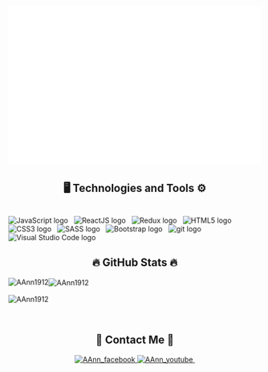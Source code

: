 <!-- AAnn -->
<a href="#" target="_blank">
  <img src="svg/AAnn.svg" width="1200" />
</a>

<h2 align="center">🖥️ Technologies and Tools ⚙️</h2>
<br>
<span><img src="https://img.shields.io/badge/JavaScript-282C34?logo=javascript&logoColor=F7DF1E" alt="JavaScript logo" title="JavaScript" height="25" /></span>
&nbsp;
<span><img src="https://img.shields.io/badge/ReactJS-282C34?logo=react&logoColor=61DAFB" alt="ReactJS logo" title="ReactJS" height="25" /></span>
&nbsp;
<span><img src="https://img.shields.io/badge/Redux-282C34?logo=redux&logoColor=764ABC" alt="Redux logo" title="Redux" height="25" /></span>
&nbsp;
<span><img src="https://img.shields.io/badge/HTML5-282C34?logo=html5&logoColor=E34F26" alt="HTML5 logo" title="HTML5" height="25" /></span>
&nbsp;
<span><img src="https://img.shields.io/badge/CSS3-282C34?logo=css3&logoColor=1572B6" alt="CSS3 logo" title="CSS3" height="25" /></span>
&nbsp;
<span><img src="https://img.shields.io/badge/Sass-282C34?logo=sass&logoColor=CC6699" alt="SASS logo" title="SASS" height="25" /></span>
&nbsp;
<span><img src="https://img.shields.io/badge/Bootstrap-282C34?logo=bootstrap&logoColor=7952B3" alt="Bootstrap logo" title="Bootstrap" height="25" /></span>
&nbsp;
<span><img src="https://img.shields.io/badge/git-282C34?logo=git&logoColor=F05032" alt="git logo" title="git" height="25" /></span>
&nbsp;
<span><img src="https://img.shields.io/badge/VS%20Code-282C34?logo=visual-studio-code&logoColor=007ACC" alt="Visual Studio Code logo" title="Visual Studio Code" height="25" /></span>

<!-- GitHub Stats -->
<h2 align="center">🔥 GitHub Stats 🔥</h2>
<p><img align="left" src="https://github-readme-stats.vercel.app/api/top-langs?username=AAnn1912&show_icons=true&locale=en&layout=compact&theme=tokyonight" alt="AAnn1912" /></p>

<p><img align="center" src="https://github-readme-stats.vercel.app/api?username=AAnn1912&show_icons=true&locale=en&theme=tokyonight" alt="AAnn1912" /></p>

<p><img align="center" src="https://github-readme-streak-stats.herokuapp.com/?user=AAnn1912&&theme=tokyonight" alt="AAnn1912" /></p>
 <br/>
<h2 align="center">📱 Contact Me 📧 </h2>
<div align="center">
  <a href="https://www.facebook.com/profile.php?id=100006833209191" target="blank">
    <img src="https://icons8.com/icon/EToCOnh3V4mw/facebook" alt="AAnn_facebook" />
  </a>
  <a href="https://www.youtube.com/channel/UCNQcO8faRxGbtfK7w50BrRA" target="blank">
    <img src="https://icons8.com/icon/qtd3H4PbPfFk/youtube-logo" alt="AAnn_youtube" />
  </a>
  <a href="mailto:phamthienan862@gmail.com" target="blank">
    <img src="https://icons8.com/icon/RUVBnu6Mciid/gmail" alt="" />
  </a>
</div>
